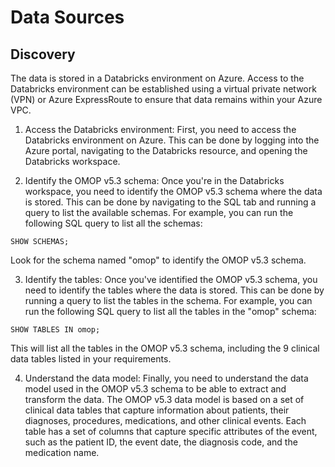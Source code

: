 # Data Sources

## Discovery

The data is stored in a Databricks environment on Azure. Access to the Databricks environment can be established using a virtual private network (VPN) or Azure ExpressRoute to ensure that data remains within your Azure VPC.

1. Access the Databricks environment: First, you need to access the Databricks environment on Azure. This can be done by logging into the Azure portal, navigating to the Databricks resource, and opening the Databricks workspace.

2. Identify the OMOP v5.3 schema: Once you're in the Databricks workspace, you need to identify the OMOP v5.3 schema where the data is stored. This can be done by navigating to the SQL tab and running a query to list the available schemas. For example, you can run the following SQL query to list all the schemas:

````
SHOW SCHEMAS;
````
Look for the schema named "omop" to identify the OMOP v5.3 schema.

3. Identify the tables: Once you've identified the OMOP v5.3 schema, you need to identify the tables where the data is stored. This can be done by running a query to list the tables in the schema. For example, you can run the following SQL query to list all the tables in the "omop" schema:

````
SHOW TABLES IN omop;
````
This will list all the tables in the OMOP v5.3 schema, including the 9 clinical data tables listed in your requirements.

4. Understand the data model: Finally, you need to understand the data model used in the OMOP v5.3 schema to be able to extract and transform the data. The OMOP v5.3 data model is based on a set of clinical data tables that capture information about patients, their diagnoses, procedures, medications, and other clinical events. Each table has a set of columns that capture specific attributes of the event, such as the patient ID, the event date, the diagnosis code, and the medication name.